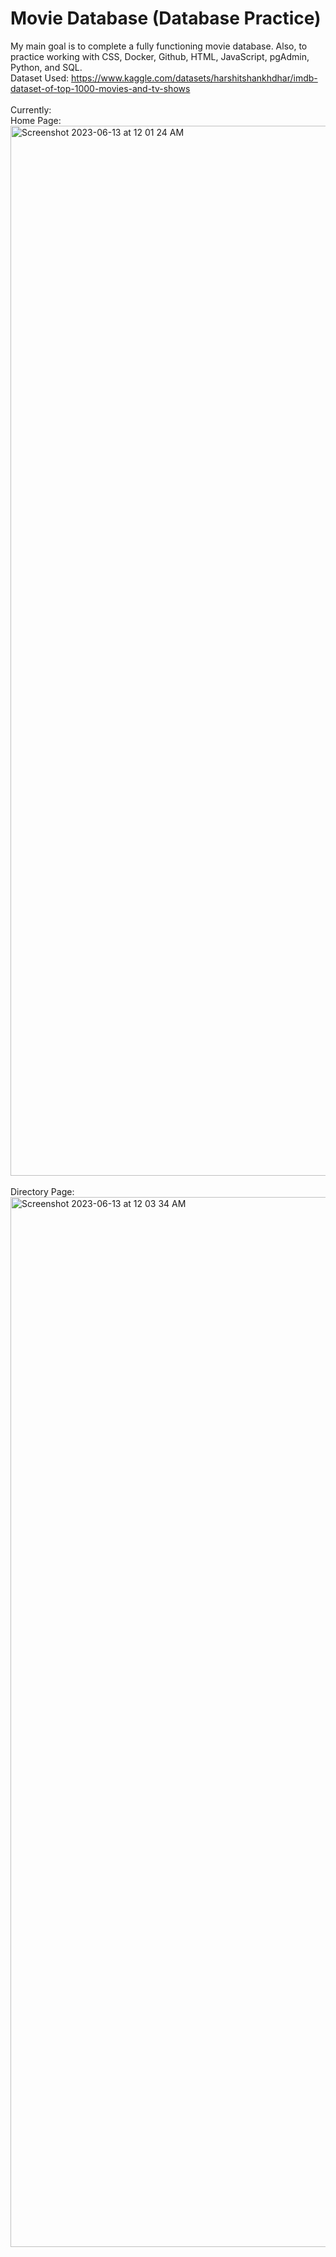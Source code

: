 # Movie Database (Database Practice)
My main goal is to complete a fully functioning movie database.
Also, to practice working with CSS, Docker, Github, HTML, JavaScript, pgAdmin, Python, and SQL. 
<br>Dataset Used: https://www.kaggle.com/datasets/harshitshankhdhar/imdb-dataset-of-top-1000-movies-and-tv-shows 
<br>
<br> Currently:
<br>
Home Page:
<img width="1680" alt="Screenshot 2023-06-13 at 12 01 24 AM" src="https://github.com/orangepulpsucks/MovieDatabasePrac/assets/42681894/a8300767-ee31-486a-a1b9-25a6a4be703f">
<br>
<br>
Directory Page:
<img width="1680" alt="Screenshot 2023-06-13 at 12 03 34 AM" src="https://github.com/orangepulpsucks/MovieDatabasePrac/assets/42681894/b3fa7e51-cd78-43f6-ae5b-2dd8f6bb2696">
